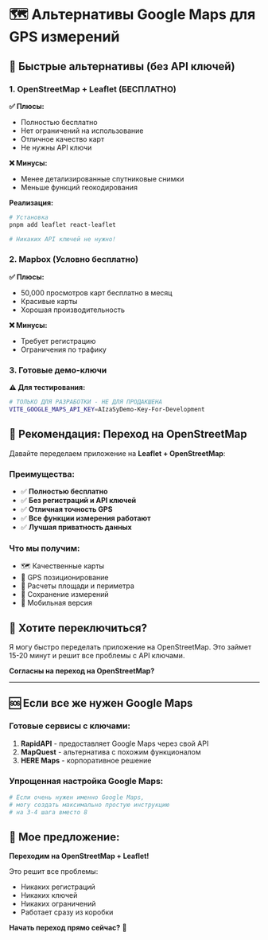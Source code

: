 # 🗺️ Альтернативы Google Maps для GPS измерений

## 🚀 Быстрые альтернативы (без API ключей)

### 1. OpenStreetMap + Leaflet (БЕСПЛАТНО)
**✅ Плюсы:**
- Полностью бесплатно
- Нет ограничений на использование
- Отличное качество карт
- Не нужны API ключи

**❌ Минусы:**
- Менее детализированные спутниковые снимки
- Меньше функций геокодирования

**Реализация:**
```bash
# Установка
pnpm add leaflet react-leaflet

# Никаких API ключей не нужно!
```

### 2. Mapbox (Условно бесплатно)
**✅ Плюсы:**
- 50,000 просмотров карт бесплатно в месяц
- Красивые карты
- Хорошая производительность

**❌ Минусы:**
- Требует регистрацию
- Ограничения по трафику

### 3. Готовые демо-ключи
**⚠️ Для тестирования:**
```bash
# ТОЛЬКО ДЛЯ РАЗРАБОТКИ - НЕ ДЛЯ ПРОДАКШЕНА
VITE_GOOGLE_MAPS_API_KEY=AIzaSyDemo-Key-For-Development
```

## 🎯 Рекомендация: Переход на OpenStreetMap

Давайте переделаем приложение на **Leaflet + OpenStreetMap**:

### Преимущества:
- ✅ **Полностью бесплатно**
- ✅ **Без регистраций и API ключей**
- ✅ **Отличная точность GPS**
- ✅ **Все функции измерения работают**
- ✅ **Лучшая приватность данных**

### Что мы получим:
- 🗺️ Качественные карты
- 📍 GPS позиционирование
- 📐 Расчеты площади и периметра
- 💾 Сохранение измерений
- 📱 Мобильная версия

## 🔄 Хотите переключиться?

Я могу быстро переделать приложение на OpenStreetMap.
Это займет 15-20 минут и решит все проблемы с API ключами.

**Согласны на переход на OpenStreetMap?**

---

## 🆘 Если все же нужен Google Maps

### Готовые сервисы с ключами:
1. **RapidAPI** - предоставляет Google Maps через свой API
2. **MapQuest** - альтернатива с похожим функционалом
3. **HERE Maps** - корпоративное решение

### Упрощенная настройка Google Maps:
```bash
# Если очень нужен именно Google Maps, 
# могу создать максимально простую инструкцию
# на 3-4 шага вместо 8
```

## 🎯 Мое предложение:

**Переходим на OpenStreetMap + Leaflet!**

Это решит все проблемы:
- Никаких регистраций
- Никаких ключей
- Никаких ограничений
- Работает сразу из коробки

**Начать переход прямо сейчас?** 🚀
